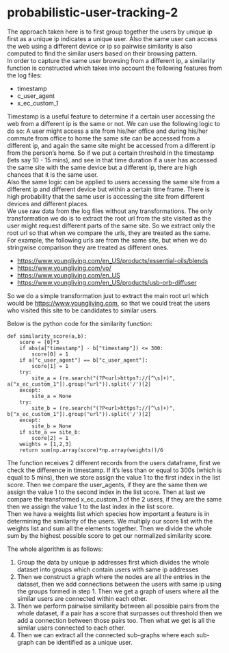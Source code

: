 # probabilistic-user-tracking-2
The approach taken here is to first group together the users by unique ip first as a unique ip indicates a unique user. Also the same user can access the web using a different device or ip so pairwise similarity is also computed to find the similar users based on their browsing pattern.<br>
In order to capture the same user browsing from a different ip, a similarity function is constructed which takes into account the following features from the log files:
* timestamp
* c_user_agent
* x_ec_custom_1

Timestamp is a useful feature to determine if a certain user accessing the web from a different ip is the same or not. We can use the following logic to do so: A user might access a site from his/her office and during his/her commute from office to home the same site can be accessed from a different ip, and again the same site might be accessed from a different ip from the person’s home. So if we put a certain threshold in the timestamp (lets say 10 - 15 mins), and see in that time duration if a user has accessed the same site with the same device but a different ip, there are high chances that it is the same user. <br>
Also the same logic can be applied to users accessing the same site from a different ip and different device but within a certain time frame. There is high probability that the same user is accessing the site from different devices and different places. <br>
We use raw data from the log files without any transformations. The only transformation we do is to extract the root url from the site visited as the user might request different parts of the same site. So we extract only the root url so that when we compare the urls, they are treated as the same. <br>
For example, the following urls are from the same site, but when we do stringwise comparison they are treated as different ones. <br>
* https://www.youngliving.com/en_US/products/essential-oils/blends
* https://www.youngliving.com/vo/ 
* https://www.youngliving.com/en_US
* https://www.youngliving.com/en_US/products/usb-orb-diffuser<br>

So we do a simple transformation just to extract the main root url which would be https://www.youngliving.com, so that we could treat the users who visited this site to be candidates to similar users. <br>

Below is the python code for the similarity function:
```
def similarity_score(a,b):
    score = [0]*3
    if abs(a["timestamp"] - b["timestamp"]) <= 300:
        score[0] = 1
    if a["c_user_agent"] == b["c_user_agent"]:
        score[1] = 1
    try:
        site_a = (re.search("(?P<url>https?://[^\s]+)", a["x_ec_custom_1"]).group("url")).split('/')[2]
    except:
        site_a = None
    try:
        site_b = (re.search("(?P<url>https?://[^\s]+)", b["x_ec_custom_1"]).group("url")).split('/')[2]
    except:
        site_b = None
    if site_a == site_b:
        score[2] = 1
    weights = [1,2,3]
    return sum(np.array(score)*np.array(weights))/6
```
The function receives 2 different records from the users dataframe, first we check the difference in timestamp. If it’s less than or equal to 300s (which is equal to 5 mins), then we store assign the value 1 to the first index in the list score. Then we compare the user_agents, if they are the same then we assign the value 1 to the second index in the list score. Then at last we compare the transformed x_ec_custom_1 of the 2 users, if they are the same then we assign the value 1 to the last index in the list score. <br>
Then we have a weights list which species how important a feature is in determining the similarity of the users. We multiply our score list with the weights list and sum all the elements together. Then we divide the whole sum by the highest possible score to get our normalized similarity score. <br>

The whole algorithm is as follows:<br>
1. Group the data by unique ip addresses first which divides the whole dataset into groups which contain users with same ip addresses 
2. Then we construct a graph where the nodes are all the entries in the dataset, then we add connections between the users with same ip using the groups formed in step 1. Then we get a graph of users where all the similar users are connected within each other.
3. Then we perform pairwise similarity between all possible pairs from the whole dataset, if a pair has a score that surpasses out threshold then we add a connection between those pairs too. Then what we get is all the similar users connected to each other. 
4. Then we can extract all the connected sub-graphs where each sub-graph can be identified as a unique user.
